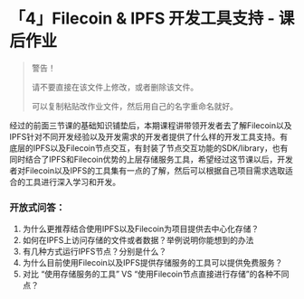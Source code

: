 # 「4」Filecoin & IPFS 开发工具支持 - 课后作业

> 警告！
>
> 请不要直接在该文件上修改，或者删除该文件。
>
> 可以复制粘贴改作业文件，然后用自己的名字重命名就好。

经过的前面三节课的基础知识铺垫后，本期课程讲带领开发者去了解Filecoin以及IPFS针对不同开发经验以及开发需求的开发者提供了什么样的开发工具支持。有底层的IPFS以及Filecoin节点交互，有封装了节点交互功能的SDK/library，也有同时结合了IPFS和Filecoin优势的上层存储服务工具，希望经过这节课以后，开发者对Filecoin以及IPFS的工具集有一点的了解，然后可以根据自己项目需求选取适合的工具进行深入学习和开发。

### 开放式问答：

1. 为什么更推荐结合使用IPFS以及Filecoin为项目提供去中心化存储？
2. 如何在IPFS上访问存储的文件或者数据？举例说明你能想到的办法
3. 有几种方式运行IPFS节点？分别是什么？
4. 为什么目前使用Filecoin以及IPFS提供存储服务的工具可以提供免费服务？
5. 对比 “使用存储服务的工具”  VS “使用Filecoin节点直接进行存储”的各种不同点？
